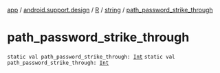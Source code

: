 [app](../../../index.md) / [android.support.design](../../index.md) / [R](../index.md) / [string](index.md) / [path_password_strike_through](./path_password_strike_through.md)

# path_password_strike_through

`static val path_password_strike_through: `[`Int`](https://kotlinlang.org/api/latest/jvm/stdlib/kotlin/-int/index.html)
`static val path_password_strike_through: `[`Int`](https://kotlinlang.org/api/latest/jvm/stdlib/kotlin/-int/index.html)